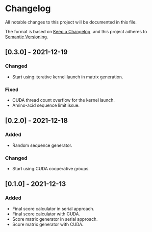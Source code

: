# Changelog
All notable changes to this project will be documented in this file.

The format is based on [Keep a Changelog](https://keepachangelog.com/en/1.0.0/),
and this project adheres to [Semantic Versioning](https://semver.org/spec/v2.0.0.html).

## [0.3.0] - 2021-12-19
### Changed
- Start using iterative kernel launch in matrix generation.

### Fixed
- CUDA thread count overflow for the kernel launch.
- Amino-acid sequence limit issue.

## [0.2.0] - 2021-12-18
### Added
- Random sequence generator.

### Changed
- Start using CUDA cooperative groups.

## [0.1.0] - 2021-12-13
### Added
- Final score calculator in serial approach.
- Final score calculator with CUDA.
- Score matrix generator in serial approach.
- Score matrix generator with CUDA.
